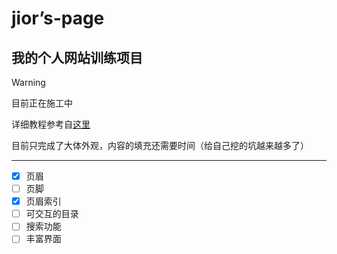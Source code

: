 # jior’s-page
## 我的个人网站训练项目
>[!WARNING]
>目前正在施工中

详细教程参考自[这里](https://developer.mozilla.org/zh-CN/docs/Learn)

目前只完成了大体外观，内容的填充还需要时间（给自己挖的坑越来越多了）

---
- [x] 页眉
- [ ] 页脚
- [x] 页眉索引
- [ ] 可交互的目录
- [ ] 搜索功能
- [ ] 丰富界面
